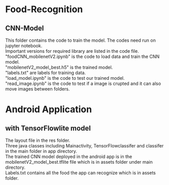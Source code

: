 # Food-Recognition
## CNN-Model
This folder contains the code to train the model. The codes need run on jupyter notebook. <br/>
Important versions for required library are listed in the code file. <br/>
"foodCNN_mobilenetV2.ipynb" is the code to load data and train the CNN model. <br/>
"mobilenetV2_model_best.h5" is the trained model. <br/>
"labels.txt" are labels for training data.<br/>
"load_model.ipynb" is the code to test our trained model. <br/>
"read_image.ipynb" is the code to test if a image is crupted and it can also move images between folders.<br/>

# Android Application 
## with TensorFlowlite model
The layout file in the res folder.<br/>
Three java classes including Mainactivity, TensorFlowclassifer and classifer in the main folder in app directory.<br/>
The trained CNN model deployed in the android app is in the mobilenetV2_model_best.tflite file which is in assets folder under main directory.<br/>
Labels.txt contains all the food the app can recognize which is in assets folder.<br/>
